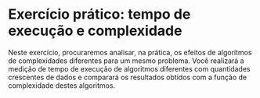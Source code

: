 # Exercício prático: tempo de execução e complexidade

Neste exercício, procuraremos analisar, na prática, os efeitos de algoritmos de complexidades diferentes para um mesmo problema. Você realizará a medição de tempo de execução de algoritmos diferentes com quantidades crescentes de dados e comparará os resultados obtidos com a função de complexidade destes algoritmos.